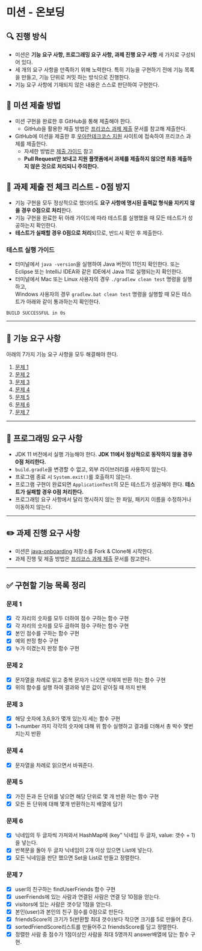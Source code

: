 # 미션 - 온보딩

## 🔍 진행 방식

- 미션은 **기능 요구 사항, 프로그래밍 요구 사항, 과제 진행 요구 사항** 세 가지로 구성되어 있다.
- 세 개의 요구 사항을 만족하기 위해 노력한다. 특히 기능을 구현하기 전에 기능 목록을 만들고, 기능 단위로 커밋 하는 방식으로 진행한다.
- 기능 요구 사항에 기재되지 않은 내용은 스스로 판단하여 구현한다.

## 📮 미션 제출 방법

- 미션 구현을 완료한 후 GitHub을 통해 제출해야 한다.
    - GitHub을 활용한 제출 방법은 [프리코스 과제 제출](https://github.com/woowacourse/woowacourse-docs/tree/master/precourse) 문서를 참고해
      제출한다.
- GitHub에 미션을 제출한 후 [우아한테크코스 지원](https://apply.techcourse.co.kr) 사이트에 접속하여 프리코스 과제를 제출한다.
    - 자세한 방법은 [제출 가이드](https://github.com/woowacourse/woowacourse-docs/tree/master/precourse#제출-가이드) 참고
    - **Pull Request만 보내고 지원 플랫폼에서 과제를 제출하지 않으면 최종 제출하지 않은 것으로 처리되니 주의한다.**

## 🚨 과제 제출 전 체크 리스트 - 0점 방지

- 기능 구현을 모두 정상적으로 했더라도 **요구 사항에 명시된 출력값 형식을 지키지 않을 경우 0점으로 처리**한다.
- 기능 구현을 완료한 뒤 아래 가이드에 따라 테스트를 실행했을 때 모든 테스트가 성공하는지 확인한다.
- **테스트가 실패할 경우 0점으로 처리**되므로, 반드시 확인 후 제출한다.

### 테스트 실행 가이드

- 터미널에서 `java -version`을 실행하여 Java 버전이 11인지 확인한다. 또는 Eclipse 또는 IntelliJ IDEA와 같은 IDE에서 Java 11로 실행되는지 확인한다.
- 터미널에서 Mac 또는 Linux 사용자의 경우 `./gradlew clean test` 명령을 실행하고,   
  Windows 사용자의 경우  `gradlew.bat clean test` 명령을 실행할 때 모든 테스트가 아래와 같이 통과하는지 확인한다.

```
BUILD SUCCESSFUL in 0s
```

---

## 🚀 기능 요구 사항

아래의 7가지 기능 요구 사항을 모두 해결해야 한다.

1. [문제 1](./docs/PROBLEM1.md)
2. [문제 2](./docs/PROBLEM2.md)
3. [문제 3](./docs/PROBLEM3.md)
4. [문제 4](./docs/PROBLEM4.md)
5. [문제 5](./docs/PROBLEM5.md)
6. [문제 6](./docs/PROBLEM6.md)
7. [문제 7](./docs/PROBLEM7.md)

---

## 🎯 프로그래밍 요구 사항

- JDK 11 버전에서 실행 가능해야 한다. **JDK 11에서 정상적으로 동작하지 않을 경우 0점 처리한다.**
- `build.gradle`을 변경할 수 없고, 외부 라이브러리를 사용하지 않는다.
- 프로그램 종료 시 `System.exit()`를 호출하지 않는다.
- 프로그램 구현이 완료되면 `ApplicationTest`의 모든 테스트가 성공해야 한다. **테스트가 실패할 경우 0점 처리한다.**
- 프로그래밍 요구 사항에서 달리 명시하지 않는 한 파일, 패키지 이름을 수정하거나 이동하지 않는다.

---

## ✏️ 과제 진행 요구 사항

- 미션은 [java-onboarding](https://github.com/woowacourse-precourse/java-onboarding) 저장소를 Fork & Clone해 시작한다.
- 과제 진행 및 제출 방법은 [프리코스 과제 제출](https://github.com/woowacourse/woowacourse-docs/tree/master/precourse) 문서를 참고한다.

---

## ✅ 구현할 기능 목록 정리

### 문제 1

- [x] 각 자리의 숫자를 모두 더하여 점수 구하는 함수 구현
- [x] 각 자리의 숫자를 모두 곱하여 점수 구하는 함수 구현
- [x] 본인 점수를 구하는 함수 구현
- [x] 예외 판정 함수 구현
- [x] 누가 이겼는지 판정 함수 구현

### 문제 2

- [x] 문자열을 차례로 읽고 중복 문자가 나오면 삭제여 반환 하는 함수 구현
- [x] 위의 함수를 실행 하여 결과와 넣은 값이 같아질 때 까지 반복

### 문제 3

- [x] 해당 숫자에 3,6,9가 몇개 있는지 세는 함수 구현
- [x] 1~number 까지 각각의 숫자에 대해 위 함수 실행하고 결과를 더해서 총 박수 몇번 치는지 반환

### 문제 4

- [x] 문자열을 차례로 읽으면서 바꿔준다.

### 문제 5

- [x] 가진 돈과 돈 단위를 넣으면 해당 단위로 몇 개 반환 하는 함수 구현
- [x] 모든 돈 단위에 대해 몇개 반환하는지 배열에 담기

### 문제 6

- [x] 닉네임의 두 글자씩 가져와서 HashMap에 (key" 닉네임 두 글자, value: 갯수 + 1)을 넣는다.
- [x] 반복문을 돌아 두 글자 닉네임이 2개 이상 있으면 List에 넣는다.
- [x] 모든 닉네임을 판단 했으면 Set을 List로 만들고 정렬한다.

### 문제 7

- [x] user의 친구하는 findUserFriends 함수 구현
- [x] userFriends에 있는 사람과 연결된 사람은 연결 당 10점을 얻는다.
- [x] visitors에 있는 사람은 갯수당 1점을 얻는다.
- [x] 본인(user)과 본인의 친구 점수를 0점으로 만든다.
- [x] friendsScore의 크기가 5(반환할 최대 갯수)보다 작으면 크기를 5로 만들어 준다.
- [x] sortedFriendScore리스트를 만들어주고 friendsScore를 담고 정렬한다.
- [x] 정렬한 사람 중 점수가 1점이상인 사람을 최대 5명까지 answer배열에 담는 함수 구현.